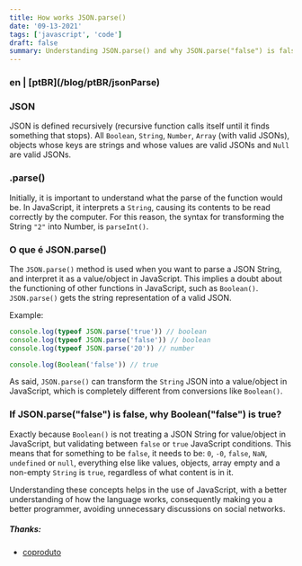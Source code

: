 ```yaml
---
title: How works JSON.parse()
date: '09-13-2021'
tags: ['javascript', 'code']
draft: false
summary: Understanding JSON.parse() and why JSON.parse("false") is false and Boolean("false") is true
---
```


<h3>en | [ptBR](/blog/ptBR/jsonParse)</h3>

### JSON

JSON is defined recursively (recursive function calls itself until it finds something that stops). All `Boolean`, `String`, `Number`, `Array` (with valid JSONs), objects whose keys are strings and whose values ​​are valid JSONs and `Null` are valid JSONs.

### .parse()

Initially, it is important to understand what the parse of the function would be. In JavaScript, it interprets a `String`, causing its contents to be read correctly by the computer.
For this reason, the syntax for transforming the String `"2"` into Number, is `parseInt()`.

### O que é JSON.parse()

The `JSON.parse()` method is used when you want to parse a JSON String, and interpret it as a value/object in JavaScript. This implies a doubt about the functioning of other functions in JavaScript, such as `Boolean()`. `JSON.parse()` gets the string representation of a valid JSON.

Example:

```javascript
console.log(typeof JSON.parse('true')) // boolean
console.log(typeof JSON.parse('false')) // boolean
console.log(typeof JSON.parse('20')) // number

console.log(Boolean('false')) // true
```

As said, `JSON.parse()` can transform the `String` JSON into a value/object in JavaScript, which is completely different from conversions like `Boolean()`.

### If JSON.parse("false") is false, why Boolean("false") is true?

Exactly because `Boolean()` is not treating a JSON String for value/object in JavaScript, but validating between `false` or `true` JavaScript conditions. This means that for something to be `false`, it needs to be: `0`, `-0`, `false`, `NaN`, `undefined` or `null`, everything else like values, objects, array empty and a non-empty `String` is `true`, regardless of what content is in it.

Understanding these concepts helps in the use of JavaScript, with a better understanding of how the language works, consequently making you a better programmer, avoiding unnecessary discussions on social networks.

##### Thanks:

- [coproduto](https://twitter.com/coproduto)
